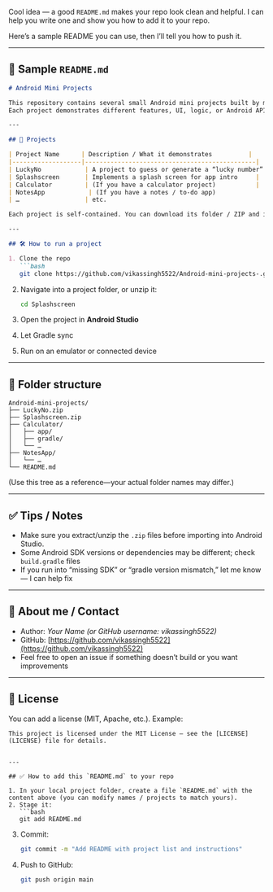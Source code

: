 Cool idea — a good `README.md` makes your repo look clean and helpful. I can help you write one and show you how to add it to your repo.

Here’s a sample README you can use, then I’ll tell you how to push it.

---

## 📝 Sample `README.md`

````markdown
# Android Mini Projects

This repository contains several small Android mini projects built by me.  
Each project demonstrates different features, UI, logic, or Android APIs.

---

## 📂 Projects

| Project Name      | Description / What it demonstrates          |
|-------------------|-----------------------------------------------|
| LuckyNo            | A project to guess or generate a “lucky number” |
| Splashscreen       | Implements a splash screen for app intro     |
| Calculator         | (If you have a calculator project)           |
| NotesApp            | (If you have a notes / to-do app)             |
| …                  | etc.                                           |

Each project is self-contained. You can download its folder / ZIP and import into Android Studio.

---

## 🛠 How to run a project

1. Clone the repo  
   ```bash
   git clone https://github.com/vikassingh5522/Android-mini-projects-.git
````

2. Navigate into a project folder, or unzip it:

   ```bash
   cd Splashscreen
   ```

3. Open the project in **Android Studio**

4. Let Gradle sync

5. Run on an emulator or connected device

---

## 📁 Folder structure

```
Android-mini-projects/
├── LuckyNo.zip
├── Splashscreen.zip
├── Calculator/
│   ├── app/
│   ├── gradle/
│   └── …
├── NotesApp/
│   └── …
└── README.md
```

(Use this tree as a reference—your actual folder names may differ.)

---

## ✅ Tips / Notes

* Make sure you extract/unzip the `.zip` files before importing into Android Studio.
* Some Android SDK versions or dependencies may be different; check `build.gradle` files
* If you run into “missing SDK” or “gradle version mismatch,” let me know — I can help fix

---

## 👤 About me / Contact

* Author: *Your Name (or GitHub username: vikassingh5522)*
* GitHub: [https://github.com/vikassingh5522](https://github.com/vikassingh5522)
* Feel free to open an issue if something doesn’t build or you want improvements

---

## 📝 License

You can add a license (MIT, Apache, etc.). Example:

```
This project is licensed under the MIT License – see the [LICENSE](LICENSE) file for details.
```

````

---

## ✅ How to add this `README.md` to your repo

1. In your local project folder, create a file `README.md` with the content above (you can modify names / projects to match yours).  
2. Stage it:
   ```bash
   git add README.md
````

3. Commit:

   ```bash
   git commit -m "Add README with project list and instructions"
   ```

4. Push to GitHub:

   ```bash
   git push origin main
   ```
